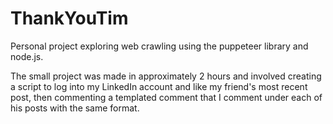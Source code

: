 # ThankYouTim
Personal project exploring web crawling using the puppeteer library and node.js.

The small project was made in approximately 2 hours and involved creating a script to log into my LinkedIn account and like my friend's most recent post, then commenting a templated comment that I comment under each of his posts with the same format. 
